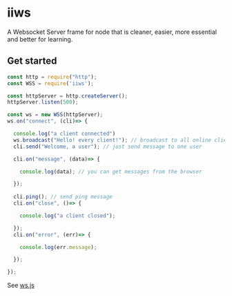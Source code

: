 # iiws
A Websocket Server frame for node that is cleaner, easier, more essential and better for learning.
## Get started
```js
const http = require("http");
const WSS = require('iiws');

const httpServer = http.createServer();
httpServer.listen(500);

const ws = new WSS(httpServer);
ws.on("connect", (cli)=> {

  console.log("a client connected")
  ws.broadcast("Hello! every client!"); // broadcast to all online client
  cli.send("Welcome, a user"); // just send message to one user

  cli.on("message", (data)=> {

    console.log(data); // you can get messages from the browser

  });
  
  cli.ping(); // send ping message
  cli.on("close", ()=> {

    console.log("a client closed");

  });
  cli.on("error", (err)=> {

    console.log(err.message);

  });

});

```

See [ws.js](ws.js)
